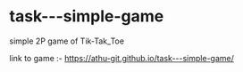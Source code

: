 # task---simple-game
simple 2P game of Tik-Tak_Toe

link to game :- https://athu-git.github.io/task---simple-game/
